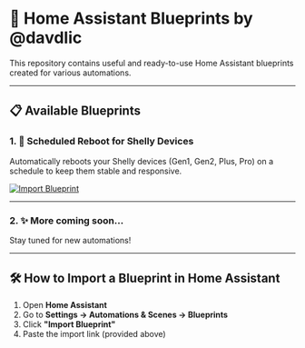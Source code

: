 # 🧠 Home Assistant Blueprints by @davdlic

This repository contains useful and ready-to-use Home Assistant blueprints created for various automations.

---

## 📋 Available Blueprints

### 1. 🔁 Scheduled Reboot for Shelly Devices

Automatically reboots your Shelly devices (Gen1, Gen2, Plus, Pro) on a schedule to keep them stable and responsive.

[![Import Blueprint](https://my.home-assistant.io/badges/blueprint_import.svg)](https://my.home-assistant.io/redirect/blueprint_import/?repository_url=https://raw.githubusercontent.com/davdlic/HomeAssistant/main/blueprints/automation/dlic/reboot_shellys_scheduled_dlic.yaml)

---

### 2. ✨ More coming soon...

Stay tuned for new automations!

---

## 🛠 How to Import a Blueprint in Home Assistant

1. Open **Home Assistant**
2. Go to **Settings → Automations & Scenes → Blueprints**
3. Click **"Import Blueprint"**
4. Paste the import link (provided above)
